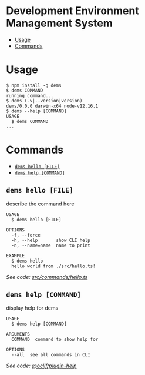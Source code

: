 # Development Environment Management System

<!-- toc -->
* [Usage](#usage)
* [Commands](#commands)
<!-- tocstop -->
# Usage
<!-- usage -->
```sh-session
$ npm install -g dems
$ dems COMMAND
running command...
$ dems (-v|--version|version)
dems/0.0.0 darwin-x64 node-v12.16.1
$ dems --help [COMMAND]
USAGE
  $ dems COMMAND
...
```
<!-- usagestop -->
# Commands
<!-- commands -->
* [`dems hello [FILE]`](#dems-hello-file)
* [`dems help [COMMAND]`](#dems-help-command)

## `dems hello [FILE]`

describe the command here

```
USAGE
  $ dems hello [FILE]

OPTIONS
  -f, --force
  -h, --help       show CLI help
  -n, --name=name  name to print

EXAMPLE
  $ dems hello
  hello world from ./src/hello.ts!
```

_See code: [src/commands/hello.ts](https://github.com/angelmadames/dems/blob/v0.0.0/src/commands/hello.ts)_

## `dems help [COMMAND]`

display help for dems

```
USAGE
  $ dems help [COMMAND]

ARGUMENTS
  COMMAND  command to show help for

OPTIONS
  --all  see all commands in CLI
```

_See code: [@oclif/plugin-help](https://github.com/oclif/plugin-help/blob/v3.2.0/src/commands/help.ts)_
<!-- commandsstop -->
